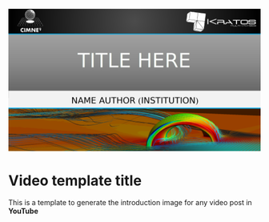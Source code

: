 ![](video_intro.png) 

# Video template title 

This is a template to generate the introduction image for any video post in **YouTube**
